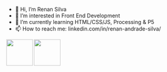 - 👋 Hi, I’m Renan Silva
- 👀 I’m interested in Front End Development
- 🌱 I’m currently learning HTML/CSS/JS, Processing & P5
- 📫 How to reach me: linkedin.com/in/renan-andrade-silva/
<img align= "left" width="70px" src="https://cdn.jsdelivr.net/gh/devicons/devicon@latest/icons/p5js/p5js-original.svg" />
<img align= "left" width="70px" src="https://cdn.jsdelivr.net/gh/devicons/devicon@latest/icons/processing/processing-original.svg" />

<!---
renans2/renans2 is a ✨ special ✨ repository because its `README.md` (this file) appears on your GitHub profile.
You can click the Preview link to take a look at your changes.
--->
